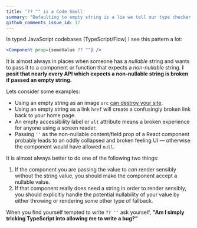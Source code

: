 ```yaml
---
title: '?? "" is a Code Smell'
summary: "Defaulting to empty string is a lie we tell our type checker."
github_comments_issue_id: 17
---
```


In typed JavaScript codebases (TypeScript/Flow) I see this pattern a lot:

```jsx
<Component prop={someValue ?? ""} />
```

It is almost always in places when someone has a _nullable_ string and wants to pass it to a component or function that expects a _non-nullable_ string. **I posit that nearly every API which expects a non-nullable string is broken if passed an empty string.**

Lets consider some examples:

- Using an empty string as an image `src` [can destroy your site](https://humanwhocodes.com/blog/2009/11/30/empty-image-src-can-destroy-your-site/).
- Using an empty string as a link `href` will create a confusingly broken link back to your home page.
- An empty accessibility label or `alt` attribute means a broken experience for anyone using a screen reader.
- Passing `''` as the non-nullable content/field prop of a React component probably leads to an oddly collapsed and broken feeling UI — otherwise the component would have allowed `null`.

It is almost always better to do one of the following two things:

1. If the component you are passing the value to _can_ render sensibly without the string value, you should make the component accept a nullable value.
2. If that component really does need a string in order to render sensibly, you should explicitly handle the potential nullability of your value by either throwing or rendering some other type of fallback.

When you find yourself tempted to write `?? ''` ask yourself, **"Am I simply tricking TypeScript into allowing me to write a bug?”**
